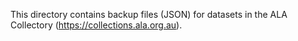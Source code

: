 This directory contains backup files (JSON) for datasets in the ALA Collectory (https://collections.ala.org.au). 
